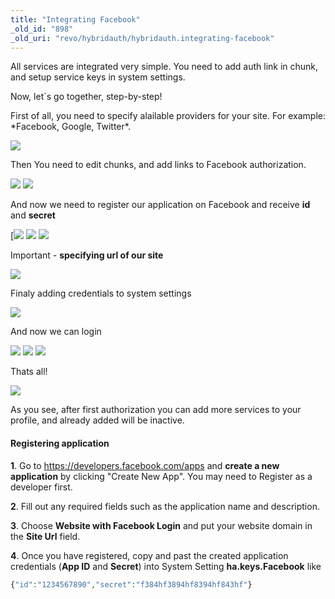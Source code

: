 ```yaml
---
title: "Integrating Facebook"
_old_id: "898"
_old_uri: "revo/hybridauth/hybridauth.integrating-facebook"
---
```


All services are integrated very simple. You need to add auth link in chunk, and setup service keys in system settings.

Now, let`s go together, step-by-step!

First of all, you need to specify alailable providers for your site. For example: \*Facebook, Google, Twitter\*.

![](ha_1.png)

Then You need to edit chunks, and add links to Facebook authorization.

![](ha_fb5.png) ![](ha_fb6.png)

And now we need to register our application on Facebook and receive **id** and **secret**

[![](ha_fb1.png) ![](ha_fb2.png) ![](ha_fb3.png)

Important - **specifying url of our site**

![](ha_fb3.png)

Finaly adding credentials to system settings

![](ha_fb4.png)

And now we can login

![](ha_2.png) ![](ha_fb7.png) ![](ha_fb8.png)

Thats all!

![](ha_fb9.png)

As you see, after first authorization you can add more services to your profile, and already added will be inactive.

#### Registering application

**1**. Go to <https://developers.facebook.com/apps> and **create a new application** by clicking "Create New App". You may need to Register as a developer first.

**2**. Fill out any required fields such as the application name and description.

**3**. Choose **Website with Facebook Login** and put your website domain in the **Site Url** field.

**4**. Once you have registered, copy and past the created application credentials (**App ID** and **Secret**) into System Setting **ha.keys.Facebook** like

``` php
{"id":"1234567890","secret":"f384hf3894hf8394hf843hf"}
```
